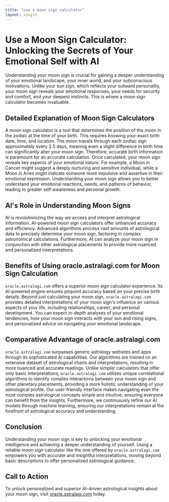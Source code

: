 ```yaml
---
title: "use a moon sign calculator"
layout: single
---
```


# Use a Moon Sign Calculator: Unlocking the Secrets of Your Emotional Self with AI

Understanding your moon sign is crucial for gaining a deeper understanding of your emotional landscape, your inner world, and your subconscious motivations. Unlike your sun sign, which reflects your outward personality, your moon sign reveals your emotional responses, your needs for security and comfort, and your deepest instincts.  This is where a moon sign calculator becomes invaluable.


## Detailed Explanation of Moon Sign Calculators

A moon sign calculator is a tool that determines the position of the moon in the zodiac at the time of your birth.  This requires knowing your exact birth date, time, and location. The moon travels through each zodiac sign approximately every 2.5 days, meaning even a slight difference in birth time can significantly alter your moon sign.  Therefore, accurate birth information is paramount for an accurate calculation. Once calculated, your moon sign reveals key aspects of your emotional nature. For example, a Moon in Cancer might suggest a deeply nurturing and sensitive individual, while a Moon in Aries might indicate someone more impulsive and assertive in their emotional expression.  Understanding your moon sign allows you to better understand your emotional reactions, needs, and patterns of behavior, leading to greater self-awareness and personal growth.


## AI's Role in Understanding Moon Signs

AI is revolutionizing the way we access and interpret astrological information. AI-powered moon sign calculators offer enhanced accuracy and efficiency. Advanced algorithms process vast amounts of astrological data to precisely determine your moon sign, factoring in complex astronomical calculations. Furthermore, AI can analyze your moon sign in conjunction with other astrological placements to provide more nuanced and personalized interpretations.


## Benefits of Using oracle.astralagi.com for Moon Sign Calculation

`oracle.astralagi.com` offers a superior moon sign calculator experience. Its AI-powered engine ensures pinpoint accuracy based on your precise birth details.  Beyond just calculating your moon sign, `oracle.astralagi.com` provides detailed interpretations of your moon sign's influence on various aspects of your life, including relationships, career, and personal development. You can expect in-depth analyses of your emotional tendencies, how your moon sign interacts with your sun and rising signs, and personalized advice on navigating your emotional landscape.


## Comparative Advantage of oracle.astralagi.com

`oracle.astralagi.com` surpasses generic astrology websites and apps through its sophisticated AI capabilities.  Our algorithms are trained on an extensive dataset of astrological charts and interpretations, resulting in more nuanced and accurate readings.  Unlike simpler calculators that offer only basic interpretations, `oracle.astralagi.com` utilizes unique correlational algorithms to identify complex interactions between your moon sign and other planetary placements, providing a more holistic understanding of your astrological profile.  Our user-friendly interface makes navigating even the most complex astrological concepts simple and intuitive, ensuring everyone can benefit from the insights.  Furthermore, we continuously refine our AI models through machine learning, ensuring our interpretations remain at the forefront of astrological accuracy and understanding.


## Conclusion

Understanding your moon sign is key to unlocking your emotional intelligence and achieving a deeper understanding of yourself. Using a reliable moon sign calculator like the one offered by `oracle.astralagi.com` empowers you with accurate and insightful interpretations, moving beyond basic descriptions to offer personalized astrological guidance.

## Call to Action

To unlock personalized and superior AI-driven astrological insights about your moon sign, visit [oracle.astralagi.com](https://oracle.astralagi.com) today.